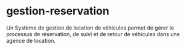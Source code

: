 # gestion-reservation
Un Système de gestion de location de véhicules permet de gérer le processus de réservation, de suivi et de retour de véhicules dans une agence de location.
